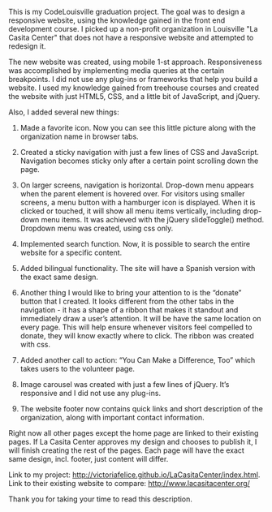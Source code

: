 This is my CodeLouisville graduation project. The goal was to design a responsive website, using the knowledge gained in the front end development course. I picked up a non-profit organization in Louisville "La Casita Center" that does not have a responsive website and attempted to redesign it.

The new website was created, using mobile 1-st approach. Responsiveness was accomplished by implementing media queries at the certain breakpoints.
I did not use any plug-ins or frameworks that help you build a website.  I used my knowledge gained from treehouse courses and created the website with just HTML5, CSS, and a little bit of JavaScript, and jQuery.

Also, I added several new things:

1.	Made a favorite icon. Now you can see this little picture along with the organization name in browser tabs.

2.	Created a sticky navigation with just a few lines of CSS and JavaScript. Navigation becomes sticky only after a certain point scrolling down the page.

3.	On larger screens, navigation is horizontal. Drop-down menu appears when the parent element is hovered over. For visitors using smaller screens, a menu button with a hamburger icon is displayed. When it is clicked or touched, it will show all menu items vertically, including drop-down menu items. It was achieved with the jQuery slideToggle() method. Dropdown menu was created, using css only.

4.	Implemented search function. Now, it is possible to search the entire website for a specific content.

5.	Added bilingual functionality. The site will have a Spanish version with the exact same design.

6.	Another thing I would like to bring your attention to is the “donate” button that I created. It looks different from the other tabs in the navigation - it has a shape of a ribbon that makes it standout and immediately draw a user’s attention.  It will be have the same location on every page.  This will help ensure whenever visitors feel compelled to donate, they will know exactly where to click. The ribbon was created with css.

7.	Added another call to action: “You Can Make a Difference, Too” which takes users to the volunteer page.

8.	Image carousel was created with just a few lines of jQuery. It’s responsive and I did not use any plug-ins.

9.	The website footer now contains quick links and short description of the organization, along with important contact information.

Right now all other pages except the home page are linked to their existing pages. If La Casita Center approves my design and chooses to publish it, I will finish creating the rest of the pages. Each page will have the exact same design, incl. footer, just content will differ.

Link to my project: http://victoriafelice.github.io/LaCasitaCenter/index.html.
Link to their existing website to compare: http://www.lacasitacenter.org/

Thank you for taking your time to read this description.
